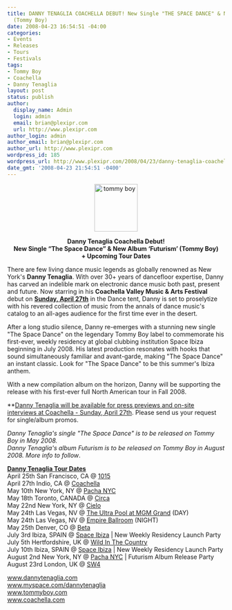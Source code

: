 ```yaml
---
title: DANNY TENAGLIA COACHELLA DEBUT! New Single "THE SPACE DANCE" & New Album 'FUTURISM'
  (Tommy Boy)
date: 2008-04-23 16:54:51 -04:00
categories:
- Events
- Releases
- Tours
- Festivals
tags:
- Tommy Boy
- Coachella
- Danny Tenaglia
layout: post
status: publish
author:
  display_name: Admin
  login: admin
  email: brian@plexipr.com
  url: http://www.plexipr.com
author_login: admin
author_email: brian@plexipr.com
author_url: http://www.plexipr.com
wordpress_id: 185
wordpress_url: http://www.plexipr.com/2008/04/23/danny-tenaglia-coachella-debut-new-single-the-space-dance-new-album-futurism-tommy-boy/
date_gmt: '2008-04-23 21:54:51 -0400'
---
```


<p style="text-align: center;"><a href="http://www.tommyboy.com"><img class="alignnone size-full wp-image-1055" title="tommy boy" src="http://www.plexipr.com/wp-content/uploads/2008/04/tommy-boy.jpg" alt="tommy boy" width="100" height="110" /></a></p>
<p style="text-align: center;"><strong>Danny Tenaglia Coachella Debut!<br />
New Single “The Space Dance” &amp; New Album ‘Futurism’ (Tommy Boy)<br />
+ Upcoming Tour Dates</strong></p>
<p>There are few living dance music legends as globally renowned as New York's <strong>Danny Tenaglia</strong>. With over 30+ years of dancefloor expertise, Danny has carved an indelible mark on electronic dance music both past, present and future. Now starring in his <strong>Coachella Valley Music &amp; Arts Festival</strong> debut on <span style="text-decoration: underline;"><strong>Sunday, April 27th</strong></span> in the Dance tent, Danny is set to proselytize with his revered collection of music from the annals of dance music's catalog to an all-ages audience for the first time ever in the desert.</p>
<p>After a long studio silence, Danny re-emerges with a stunning new single "The Space Dance" on the legendary Tommy Boy label to commemorate his first-ever, weekly residency at global clubbing institution Space Ibiza beginning in July 2008. His latest production resonates with hooks that sound simultaneously familiar and avant-garde, making "The Space Dance" an instant classic. Look for "The Space Dance" to be this summer's Ibiza anthem.</p>
<p>With a new compilation album on the horizon, Danny will be supporting the release with his first-ever full North American tour in Fall 2008.</p>
<p>**<span style="text-decoration: underline;">Danny Tenaglia will be available for press previews and on-site interviews at Coachella - Sunday, April 27th</span>. Please send us your request for single/album promos.</p>
<p><em>Danny Tenaglia's single "The Space Dance" is to be released on Tommy Boy in May 2008.<br />
Danny Tenaglia's album Futurism is to be released on Tommy Boy in August 2008. More info to follow</em>.</p>
<p><span style="text-decoration: underline;"><strong>Danny Tenaglia Tour Dates</strong></span><br />
April 25th San Francisco, CA @ <a href="http://www.1015.com">1015</a><br />
April 27th Indio, CA @ <a href="http://www.coachella.com">Coachella</a><br />
May 10th New York, NY @ <a href="http://www.pachanyc.com">Pacha NYC</a><br />
May 18th Toronto, CANADA @ <a href="http://www.circatoronto.com">Circa</a><br />
May 22nd New York, NY @ <a href="http://www.cieloclub.com">Cielo</a><br />
May 24th Las Vegas, NV @ <a href="http://www.mgmgrand.com">The Ultra Pool at MGM Grand</a> (DAY)<br />
May 24th Las Vegas, NV @ <a href="http://www.empireballroom.com">Empire Ballroom</a> (NIGHT)<br />
May 25th Denver, CO @ <a href="http://www.betanightclub.com">Beta</a><br />
July 3rd Ibiza, SPAIN @ <a href="http://www.space-ibiza.es">Space Ibiza</a> | New Weekly Residency Launch Party<br />
July 5th Hertfordshire, UK @ <a href="http://www.renaissance.com">Wild In The Country</a><br />
July 10th Ibiza, SPAIN @ <a href="http://www.space-ibiza.es">Space Ibiza</a> | New Weekly Residency Launch Party<br />
August 2nd New York, NY @ <a href="http://www.pachanyc.com">Pacha NYC</a> | Futurism Album Release Party<br />
August 23rd London, UK @ <a href="http://www.southwestfour.com">SW4</a></p>
<p><a href="http://">www.dannytenaglia.com<br />
www.myspace.com/dannytenaglia<br />
www.tommyboy.com<br />
www.coachella.com</a></p>
<p style="text-align: justify"><strong><span style="font-size: 12pt"> </span></strong></p>
